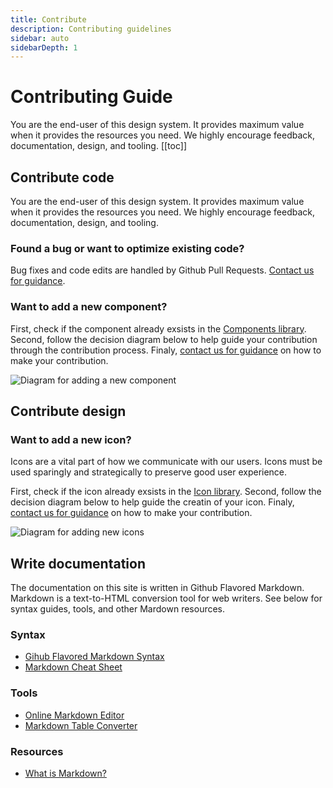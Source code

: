 ```yaml
---
title: Contribute
description: Contributing guidelines
sidebar: auto
sidebarDepth: 1
---
```


# Contributing Guide

You are the end-user of this design system. It provides maximum value when it provides the resources you need. We highly encourage feedback, documentation, design, and tooling.
[[toc]]

## Contribute code

You are the end-user of this design system. It provides maximum value when it provides the resources you need. We highly encourage feedback, documentation, design, and tooling.

### Found a bug or want to optimize existing code?

Bug fixes and code edits are handled by Github Pull Requests. [Contact us for guidance](/get-support.md).

### Want to add a new component?

First, check if the component already exsists in the [Components library](/components/). Second, follow the decision diagram below to help guide your contribution through the contribution process. Finaly, [contact us for guidance](/get-support.md) on how to make your contribution.

<img src="/images/guide/contributing/process-for-adding-new-components.svg" class="zoomable" alt="Diagram for adding a new component"/>

## Contribute design

### Want to add a new icon?

Icons are a vital part of how we communicate with our users. Icons must be used sparingly and strategically to preserve good user experience.

First, check if the icon already exsists in the [Icon library](/foundations/iconography.md/). Second, follow the decision diagram below to help guide the creatin of your icon. Finaly, [contact us for guidance](/get-support.md) on how to make your contribution.

<img src="/images/guide/contributing/process-for-adding-new-icon.svg" class="zoomable" alt="Diagram for adding new icons"/>

## Write documentation

The documentation on this site is written in Github Flavored Markdown. Markdown is a text-to-HTML conversion tool for web writers. See below for syntax guides, tools, and other Mardown resources.

### Syntax
- [Gihub Flavored Markdown Syntax](https://docs.github.com/en/get-started/writing-on-github/getting-started-with-writing-and-formatting-on-github/basic-writing-and-formatting-syntax)
- [Markdown Cheat Sheet](https://www.markdownguide.org/cheat-sheet/)

### Tools
- [Online Markdown Editor](https://dillinger.io/)
- [Markdown Table Converter](https://tableconvert.com/)
### Resources

- [What is Markdown?](https://www.markdownguide.org/getting-started/#what-is-markdown)